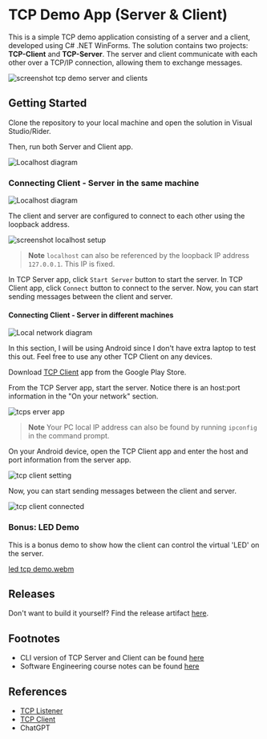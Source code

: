 # TCP Demo App (Server & Client)

This is a simple TCP demo application consisting of a server and a client, developed using C# .NET WinForms. 
The solution contains two projects: **TCP-Client** and **TCP-Server**. The server and client communicate with each 
other over a TCP/IP connection, allowing them to exchange messages.

![screenshot tcp demo server and clients](https://imgur.com/lGQr5Jq.png)

## Getting Started

Clone the repository to your local machine and open the solution in Visual Studio/Rider.

Then, run both Server and Client app.

<picture>
  <source media="(prefers-color-scheme: dark)" srcset="https://imgur.com/DvSv2Om.png">
  <img alt="Localhost diagram" src="https://imgur.com/5VIao5v.png">
</picture>

### Connecting Client - Server in the same machine

<picture>
  <source media="(prefers-color-scheme: dark)" srcset="https://imgur.com/HJzf7NX.png">
  <img alt="Localhost diagram" src="https://imgur.com/UcQpTxf.png">
</picture>

The client and server are configured to connect to each other using the loopback address.

![screenshot localhost setup](https://imgur.com/viwIKcw.png)

> **Note** `localhost` can also be referenced by the loopback IP address `127.0.0.1`. This IP is fixed.

In TCP Server app, click `Start Server` button to start the server. In TCP Client app, click `Connect` button to connect to the server.
Now, you can start sending messages between the client and server.

#### Connecting Client - Server in different machines

<picture>
  <source media="(prefers-color-scheme: dark)" srcset="https://imgur.com/v0lkClj.png">
  <img alt="Local network diagram" src="https://imgur.com/fOL8DMC.png">
</picture>

In this section, I will be using Android since I don't have extra laptop to test this out. Feel free to use any other TCP Client
on any devices.

Download [TCP Client](https://play.google.com/store/apps/details?id=com.hardcodedjoy.tcpclient) app from the Google Play Store.

From the TCP Server app, start the server. Notice there is an host:port information in the "On your network" section.

![tcps erver app](https://imgur.com/lYayO93.png)

> **Note** Your PC local IP address can also be found by running `ipconfig` in the command prompt.

On your Android device, open the TCP Client app and enter the host and port information from the server app.

![tcp client setting](https://imgur.com/osAySn0.png)

Now, you can start sending messages between the client and server.

![tcp client connected](https://imgur.com/tttJfmw.png)

### Bonus: LED Demo

This is a bonus demo to show how the client can control the virtual 'LED' on the server.

[led tcp demo.webm](https://github.com/iqfareez/TCP-App/assets/60868965/ed0739b3-36ef-4126-9ba5-6fd7529f4a41)

## Releases

Don't want to build it yourself? Find the release artifact [here](https://github.com/iqfareez/TCP-App/actions).

## Footnotes

- CLI version of TCP Server and Client can be found [here](https://github.com/iqfareez/MCTE-4327-Software-Engineering/tree/main/ConsoleApp2-TCP)
- Software Engineering course notes can be found [here](https://github.com/iqfareez/MCTE-4327-Software-Engineering/)

## References

- [TCP Listener](https://learn.microsoft.com/en-us/dotnet/api/system.net.sockets.tcplistener)
- [TCP Client](https://learn.microsoft.com/en-us/dotnet/api/system.net.sockets.tcpclient)
- ChatGPT